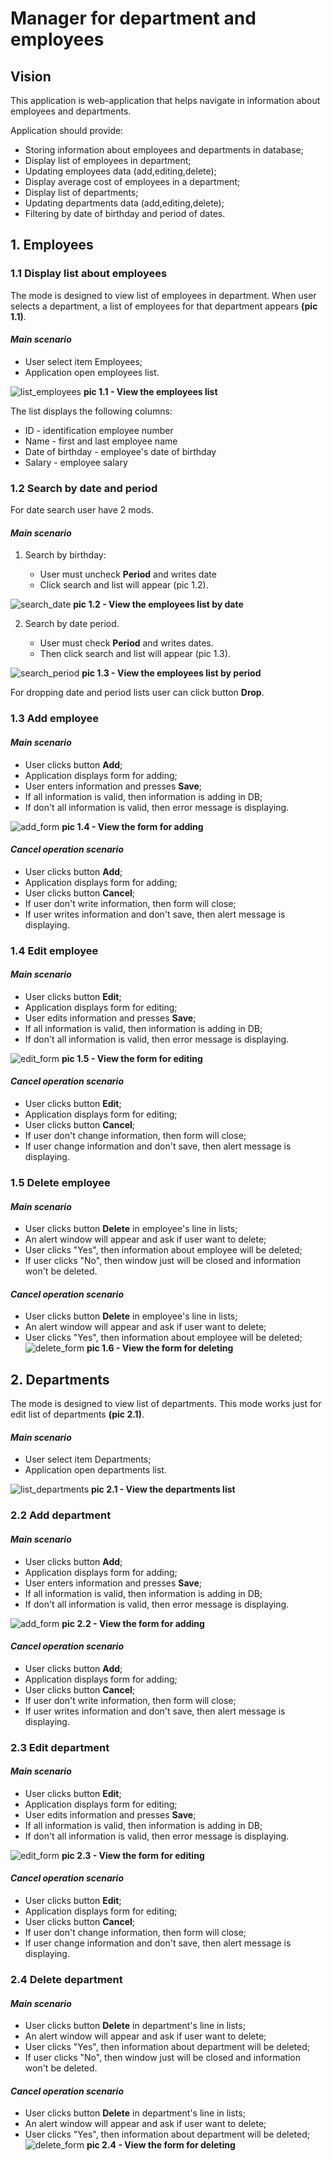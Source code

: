 # Manager for department and employees

## Vision

This application is web-application that helps 
navigate in information about employees and 
departments. 

Application should provide:
* Storing information about employees and
departments in database;
* Display list of employees in department;
* Updating employees data (add,editing,delete);
* Display average cost of employees in a department;
* Display list of departments;
* Updating departments data (add,editing,delete);
* Filtering by date of birthday and period of dates.

## 1. Employees
### 1.1 Display list about employees
The mode is designed to view list of employees in department.
When user selects a department, a list of employees for that 
department appears **(pic 1.1)**.

#### *Main scenario*
* User select item Employees;
* Application open employees list.

![list_employees](./search_period.png)
**pic 1.1 - View the employees list**

The list displays the following columns:
* ID - identification employee number 
* Name - first and last employee name
* Date of birthday - employee's date of birthday
* Salary - employee salary
### 1.2 Search by date and period
For date search user have 2 mods.

#### *Main scenario*
1. Search by birthday:
   
   * User must uncheck **Period** and writes date
   * Click search and list will appear (pic 1.2).
   
![search_date](./search_date.png)
**pic 1.2 - View the employees list by date**

2. Search by date period.

   * User must check **Period** and writes dates. 
   * Then click search and list will appear (pic 1.3).
   
![search_period](./list_employees.png)
**pic 1.3 - View the employees list by period**

For dropping date and period lists user can click button **Drop**.

### 1.3 Add employee

#### *Main scenario*
* User clicks button **Add**;
* Application displays form for adding;
* User enters information and presses **Save**;
* If all information is valid, then information is adding in DB;
* If don't all information is valid, then error message is displaying.

![add_form](./add_employee.png)
**pic 1.4 - View the form for adding**

#### *Cancel operation scenario*
* User clicks button **Add**;
* Application displays form for adding;
* User clicks button **Cancel**;
* If user don't write information, then form will close;
* If user writes information and don't save, 
  then alert message is displaying.

### 1.4 Edit employee

#### *Main scenario*
* User clicks button **Edit**;
* Application displays form for editing;
* User edits information and presses **Save**;
* If all information is valid, then information is adding in DB;
* If don't all information is valid, then error message is displaying.

![edit_form](./edit_employee.png)
**pic 1.5 - View the form for editing**

#### *Cancel operation scenario*
* User clicks button **Edit**;
* Application displays form for editing;
* User clicks button **Cancel**;
* If user don't change information, then form will close;
* If user change information and don't save, 
  then alert message is displaying.
  
### 1.5 Delete employee

#### *Main scenario*
* User clicks button **Delete** in employee's line in lists;
* An alert window will appear and ask if user want to delete;
* User clicks "Yes", then information about employee
will be deleted;
* If user clicks "No", then window just will be closed and
information won't be deleted.
  
#### *Cancel operation scenario*
* User clicks button **Delete** in employee's line in lists;
* An alert window will appear and ask if user want to delete;
* User clicks "Yes", then information about employee
will be deleted;
![delete_form](./delete_employee.png)
**pic 1.6 - View the form for deleting**
  
  
## 2. Departments
The mode is designed to view list of departments.
This mode works just for edit list of departments **(pic 2.1)**.

#### *Main scenario*
* User select item Departments;
* Application open departments list.

![list_departments](./list_departments.png)
**pic 2.1 - View the departments list**

### 2.2 Add department

#### *Main scenario*
* User clicks button **Add**;
* Application displays form for adding;
* User enters information and presses **Save**;
* If all information is valid, then information is adding in DB;
* If don't all information is valid, then error message is displaying.

![add_form](./add_department.png)
**pic 2.2 - View the form for adding**

#### *Cancel operation scenario*
* User clicks button **Add**;
* Application displays form for adding;
* User clicks button **Cancel**;
* If user don't write information, then form will close;
* If user writes information and don't save, 
  then alert message is displaying.

### 2.3 Edit department

#### *Main scenario*
* User clicks button **Edit**;
* Application displays form for editing;
* User edits information and presses **Save**;
* If all information is valid, then information is adding in DB;
* If don't all information is valid, then error message is displaying.

![edit_form](./edit_department.png)
**pic 2.3 - View the form for editing**

#### *Cancel operation scenario*
* User clicks button **Edit**;
* Application displays form for editing;
* User clicks button **Cancel**;
* If user don't change information, then form will close;
* If user change information and don't save, 
  then alert message is displaying.
  
### 2.4 Delete department

#### *Main scenario*
* User clicks button **Delete** in department's line in lists;
* An alert window will appear and ask if user want to delete;
* User clicks "Yes", then information about department
will be deleted;
* If user clicks "No", then window just will be closed and
information won't be deleted.
  
#### *Cancel operation scenario*
* User clicks button **Delete** in department's line in lists;
* An alert window will appear and ask if user want to delete;
* User clicks "Yes", then information about department
will be deleted;
![delete_form](./delete_department.png)
**pic 2.4 - View the form for deleting**

